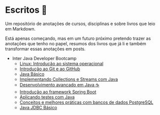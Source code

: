 # Escritos :scroll:

Um repositório de anotações de cursos, disciplinas e sobre livros que leio em Markdown.     

Está apenas começando, mas em um futuro próximo pretendo trazer as anotações que tenho no papel, resumos dos livros que já li e também transformar essas anotações em posts.

- Inter Java Developer Bootcamp
  - [Linux: Introdução ao sistema operacional](./Java%20Bootcamp/notes/Linux꞉%20Introdução%20ao%20sistema%20operacional.md)
  - [Introdução ao Git e ao GitHub](./Java%20Bootcamp/notes/Introdução%20ao%20Git%20e%20ao%20GitHub.md)
  - [Java Básico](./Java%20Bootcamp/notes/Java%20Básico꞉%20uma%20visão%20geral.md)
  - [Implementando Collections e Streams com Java](./Java%20Bootcamp/notes/Implementando%20Collections%20e%20Streams%20com%20Java.md)
  - [Desenvolvimento avançado em Java :coffee:](./Java%20Bootcamp/notes/Desenvolvimento%20avançado%20em%20Java.md)
  - [Introdução ao framework Spring Boot](./Java%20Bootcamp/notes/Introdu%C3%A7%C3%A3o%20ao%20framework%20Spring%20Boot.md)
  - [Aplicando testes com Java](./Java%20Bootcamp/notes/Aplicando%20testes%20com%20Java.md)
  - [Conceitos e melhores práticas com bancos de dados PostgreSQL](./Java%20Bootcamp/notes/Bancos%20de%20dados%20PostgreSQL.md)
  - [Java JDBC Básico](./Java%20Bootcamp/notes/Java%20JDBC%20Básico.md)
  
